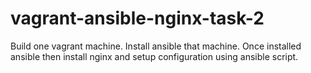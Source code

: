 # vagrant-ansible-nginx-task-2
Build one vagrant machine. Install ansible that machine. Once installed ansible then install nginx and setup configuration using ansible script.
